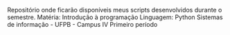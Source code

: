 Repositório onde ficarão disponíveis meus scripts desenvolvidos durante o semestre.
Matéria: Introdução à programação
Linguagem: Python
Sistemas de informação - UFPB - Campus IV
Primeiro período
